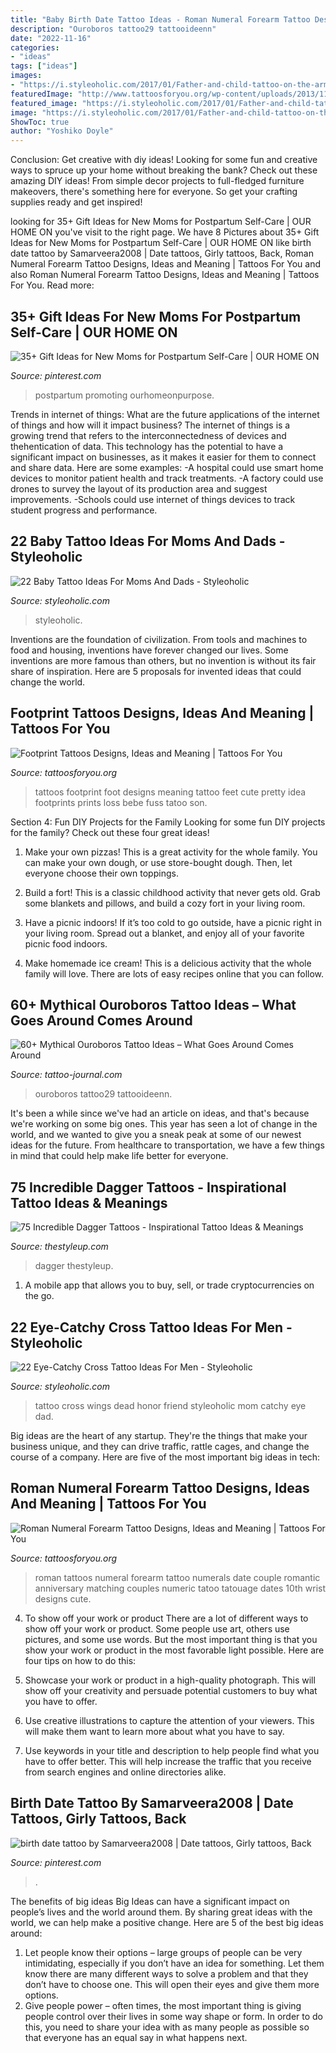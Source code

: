 ```yaml
---
title: "Baby Birth Date Tattoo Ideas - Roman Numeral Forearm Tattoo Designs, Ideas And Meaning"
description: "Ouroboros tattoo29 tattooideenn"
date: "2022-11-16"
categories:
- "ideas"
tags: ["ideas"]
images:
- "https://i.styleoholic.com/2017/01/Father-and-child-tattoo-on-the-arm.jpg"
featuredImage: "http://www.tattoosforyou.org/wp-content/uploads/2013/11/Footprint-Tattoos-On-Foot.jpg"
featured_image: "https://i.styleoholic.com/2017/01/Father-and-child-tattoo-on-the-arm.jpg"
image: "https://i.styleoholic.com/2017/01/Father-and-child-tattoo-on-the-arm.jpg"
ShowToc: true
author: "Yoshiko Doyle"
---
```



Conclusion: Get creative with diy ideas!
Looking for some fun and creative ways to spruce up your home without breaking the bank? Check out these amazing DIY ideas!
From simple decor projects to full-fledged furniture makeovers, there's something here for everyone. So get your crafting supplies ready and get inspired!

	

		
looking for 35+ Gift Ideas for New Moms for Postpartum Self-Care | OUR HOME ON you've visit to the right page. We have 8 Pictures about 35+ Gift Ideas for New Moms for Postpartum Self-Care | OUR HOME ON like birth date tattoo by Samarveera2008 | Date tattoos, Girly tattoos, Back, Roman Numeral Forearm Tattoo Designs, Ideas and Meaning | Tattoos For You and also Roman Numeral Forearm Tattoo Designs, Ideas and Meaning | Tattoos For You. Read more:
		
    
## 35+ Gift Ideas For New Moms For Postpartum Self-Care | OUR HOME ON

<img loading=lazy src="https://i.pinimg.com/736x/85/99/bd/8599bd5fbea825de7dfb762bc6e25f79.jpg" onerror="this.onerror=null;this.src='https://tse3.mm.bing.net/th?id=OIP.RkReFQsYWietZnTlgBsFDgHaMx&amp;pid=15.1';" alt="35+ Gift Ideas for New Moms for Postpartum Self-Care | OUR HOME ON">

_Source: pinterest.com_

>postpartum promoting ourhomeonpurpose. 

	

Trends in internet of things: What are the future applications of the internet of things and how will it impact business?
The internet of things is a growing trend that refers to the interconnectedness of devices and thehentication of data. This technology has the potential to have a significant impact on businesses, as it makes it easier for them to connect and share data. Here are some examples: 
-A hospital could use smart home devices to monitor patient health and track treatments. 
-A factory could use drones to survey the layout of its production area and suggest improvements. 
-Schools could use internet of things devices to track student progress and performance.

    
## 22 Baby Tattoo Ideas For Moms And Dads - Styleoholic

<img loading=lazy src="https://i.styleoholic.com/2017/01/Father-and-child-tattoo-on-the-arm.jpg" onerror="this.onerror=null;this.src='https://tse4.mm.bing.net/th?id=OIP.UjrGzzSfGrKRyKo2UM15QgAAAA&amp;pid=15.1';" alt="22 Baby Tattoo Ideas For Moms And Dads - Styleoholic">

_Source: styleoholic.com_

>styleoholic. 

	

Inventions are the foundation of civilization. From tools and machines to food and housing, inventions have forever changed our lives. Some inventions are more famous than others, but no invention is without its fair share of inspiration. Here are 5 proposals for invented ideas that could change the world.

    
## Footprint Tattoos Designs, Ideas And Meaning | Tattoos For You

<img loading=lazy src="http://www.tattoosforyou.org/wp-content/uploads/2013/11/Footprint-Tattoos-On-Foot.jpg" onerror="this.onerror=null;this.src='https://tse4.mm.bing.net/th?id=OIP.GQaKjuT3wzBoVulwVoTNJQHaLH&amp;pid=15.1';" alt="Footprint Tattoos Designs, Ideas and Meaning | Tattoos For You">

_Source: tattoosforyou.org_

>tattoos footprint foot designs meaning tattoo feet cute pretty idea footprints prints loss bebe fuss tatoo son. 

	

Section 4: Fun DIY Projects for the Family
Looking for some fun DIY projects for the family? Check out these four great ideas!
1. Make your own pizzas! This is a great activity for the whole family. You can make your own dough, or use store-bought dough. Then, let everyone choose their own toppings.

2. Build a fort! This is a classic childhood activity that never gets old. Grab some blankets and pillows, and build a cozy fort in your living room.

3. Have a picnic indoors! If it’s too cold to go outside, have a picnic right in your living room. Spread out a blanket, and enjoy all of your favorite picnic food indoors.

4. Make homemade ice cream! This is a delicious activity that the whole family will love. There are lots of easy recipes online that you can follow.

    
## 60+ Mythical Ouroboros Tattoo Ideas – What Goes Around Comes Around

<img loading=lazy src="https://tattoo-journal.com/wp-content/uploads/2016/08/ouroboros-tattoo29-650x650.jpg" onerror="this.onerror=null;this.src='https://tse2.mm.bing.net/th?id=OIP.BM-phwgoOCnQf8NwaYnOHAHaHa&amp;pid=15.1';" alt="60+ Mythical Ouroboros Tattoo Ideas – What Goes Around Comes Around">

_Source: tattoo-journal.com_

>ouroboros tattoo29 tattooideenn. 

	

It's been a while since we've had an article on ideas, and that's because we're working on some big ones. This year has seen a lot of change in the world, and we wanted to give you a sneak peak at some of our newest ideas for the future. From healthcare to transportation, we have a few things in mind that could help make life better for everyone.

    
## 75 Incredible Dagger Tattoos - Inspirational Tattoo Ideas &amp; Meanings

<img loading=lazy src="https://thestyleup.com/wp-content/uploads/2020/02/dagger-and-rose-tattoo-5-768x768.jpg" onerror="this.onerror=null;this.src='https://tse1.mm.bing.net/th?id=OIP.GRaW5tyxTYcHZ2diYPYasQHaHa&amp;pid=15.1';" alt="75 Incredible Dagger Tattoos - Inspirational Tattoo Ideas &amp; Meanings">

_Source: thestyleup.com_

>dagger thestyleup. 

	

1. A mobile app that allows you to buy, sell, or trade cryptocurrencies on the go.

    
## 22 Eye-Catchy Cross Tattoo Ideas For Men - Styleoholic

<img loading=lazy src="https://i.styleoholic.com/2017/03/07-a-large-cross-tattoo-with-wings-in-honor-of-a-dead-friend.jpg" onerror="this.onerror=null;this.src='https://tse4.mm.bing.net/th?id=OIP.oCwHiWWL2LtTnRvr1A7wnQHaJ4&amp;pid=15.1';" alt="22 Eye-Catchy Cross Tattoo Ideas For Men - Styleoholic">

_Source: styleoholic.com_

>tattoo cross wings dead honor friend styleoholic mom catchy eye dad. 

	

Big ideas are the heart of any startup. They're the things that make your business unique, and they can drive traffic, rattle cages, and change the course of a company. Here are five of the most important big ideas in tech: 

    
## Roman Numeral Forearm Tattoo Designs, Ideas And Meaning | Tattoos For You

<img loading=lazy src="https://www.tattoosforyou.org/wp-content/uploads/2017/10/Roman-Numeral-Forearm-Tattoos.jpg" onerror="this.onerror=null;this.src='https://tse3.mm.bing.net/th?id=OIP.uRIpaxLmCVg43FznHixLWQHaIo&amp;pid=15.1';" alt="Roman Numeral Forearm Tattoo Designs, Ideas and Meaning | Tattoos For You">

_Source: tattoosforyou.org_

>roman tattoos numeral forearm tattoo numerals date couple romantic anniversary matching couples numeric tatoo tatouage dates 10th wrist designs cute. 

	

4. To show off your work or product
There are a lot of different ways to show off your work or product. Some people use art, others use pictures, and some use words. But the most important thing is that you show your work or product in the most favorable light possible. Here are four tips on how to do this:
1. Showcase your work or product in a high-quality photograph. This will show off your creativity and persuade potential customers to buy what you have to offer.

2. Use creative illustrations to capture the attention of your viewers. This will make them want to learn more about what you have to say.

3. Use keywords in your title and description to help people find what you have to offer better. This will help increase the traffic that you receive from search engines and online directories alike.


    
## Birth Date Tattoo By Samarveera2008 | Date Tattoos, Girly Tattoos, Back

<img loading=lazy src="https://i.pinimg.com/736x/85/f8/1d/85f81d919e8a59448f98e6cf7c09346c.jpg" onerror="this.onerror=null;this.src='https://tse2.mm.bing.net/th?id=OIP.rzKSraDzPI0M4FRAVYkrdgHaLH&amp;pid=15.1';" alt="birth date tattoo by Samarveera2008 | Date tattoos, Girly tattoos, Back">

_Source: pinterest.com_

>. 

	

The benefits of big ideas
Big Ideas can have a significant impact on people’s lives and the world around them. By sharing great ideas with the world, we can help make a positive change. Here are 5 of the best big ideas around: 
1. Let people know their options – large groups of people can be very intimidating, especially if you don’t have an idea for something. Let them know there are many different ways to solve a problem and that they don’t have to choose one. This will open their eyes and give them more options. 
2. Give people power – often times, the most important thing is giving people control over their lives in some way shape or form. In order to do this, you need to share your idea with as many people as possible so that everyone has an equal say in what happens next. 

